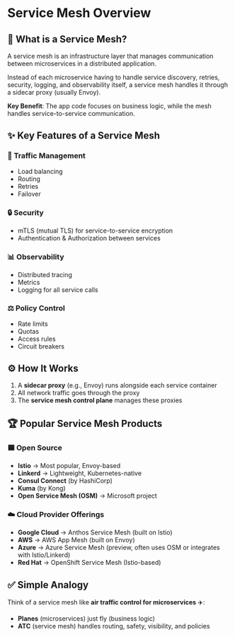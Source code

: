 # Service Mesh Overview

## 🤔 What is a Service Mesh?

A service mesh is an infrastructure layer that manages communication between microservices in a distributed application.

Instead of each microservice having to handle service discovery, retries, security, logging, and observability itself, a service mesh handles it through a sidecar proxy (usually Envoy).

**Key Benefit**: The app code focuses on business logic, while the mesh handles service-to-service communication.

## ✨ Key Features of a Service Mesh

### 🚦 Traffic Management
- Load balancing
- Routing
- Retries
- Failover

### 🔒 Security
- mTLS (mutual TLS) for service-to-service encryption
- Authentication & Authorization between services

### 📊 Observability
- Distributed tracing
- Metrics
- Logging for all service calls

### ⚖️ Policy Control
- Rate limits
- Quotas
- Access rules
- Circuit breakers

## ⚙️ How It Works

1. A **sidecar proxy** (e.g., Envoy) runs alongside each service container
2. All network traffic goes through the proxy
3. The **service mesh control plane** manages these proxies

## 🏆 Popular Service Mesh Products

### 🟦 Open Source
- **Istio** → Most popular, Envoy-based
- **Linkerd** → Lightweight, Kubernetes-native
- **Consul Connect** (by HashiCorp)
- **Kuma** (by Kong)
- **Open Service Mesh (OSM)** → Microsoft project

### ☁️ Cloud Provider Offerings
- **Google Cloud** → Anthos Service Mesh (built on Istio)
- **AWS** → AWS App Mesh (built on Envoy)
- **Azure** → Azure Service Mesh (preview, often uses OSM or integrates with Istio/Linkerd)
- **Red Hat** → OpenShift Service Mesh (Istio-based)

## ✅ Simple Analogy

Think of a service mesh like **air traffic control for microservices** ✈️:

- **Planes** (microservices) just fly (business logic)
- **ATC** (service mesh) handles routing, safety, visibility, and policies